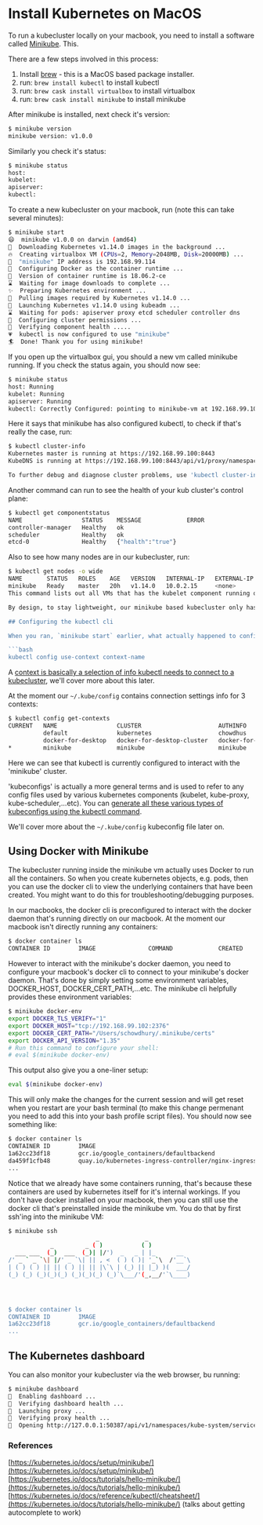 # Install Kubernetes on MacOS

To run a kubecluster locally on your macbook, you need to install a software called [Minikube](https://kubernetes.io/docs/setup/minikube/). This.

There are a few steps involved in this process:

1. Install [brew](https://brew.sh/) - this is a MacOS based package installer.
2. run: `brew install kubectl` to install kubectl
3. run: `brew cask install virtualbox` to install virtualbox
4. run: `brew cask install minikube` to install minikube

After minikube is installed, next check it's version:

```bash
$ minikube version
minikube version: v1.0.0
```

Similarly you check it's status:

```bash
$ minikube status
host:
kubelet:
apiserver:
kubectl:
```

To create a new kubecluster on your macbook, run (note this can take several minutes):

```bash
$ minikube start
😄  minikube v1.0.0 on darwin (amd64)
🤹  Downloading Kubernetes v1.14.0 images in the background ...
🔥  Creating virtualbox VM (CPUs=2, Memory=2048MB, Disk=20000MB) ...
📶  "minikube" IP address is 192.168.99.114
🐳  Configuring Docker as the container runtime ...
🐳  Version of container runtime is 18.06.2-ce
⌛  Waiting for image downloads to complete ...
✨  Preparing Kubernetes environment ...
🚜  Pulling images required by Kubernetes v1.14.0 ...
🚀  Launching Kubernetes v1.14.0 using kubeadm ... 
⌛  Waiting for pods: apiserver proxy etcd scheduler controller dns
🔑  Configuring cluster permissions ...
🤔  Verifying component health .....
💗  kubectl is now configured to use "minikube"
🏄  Done! Thank you for using minikube!
```

If you open up the virtualbox gui, you should a new vm called minikube running. If you check the status again, you should now see:

```bash
$ minikube status
host: Running
kubelet: Running
apiserver: Running
kubectl: Correctly Configured: pointing to minikube-vm at 192.168.99.100
```

Here it says that minikube has also configured kubectl, to check if that's really the case, run:

```bash
$ kubectl cluster-info
Kubernetes master is running at https://192.168.99.100:8443
KubeDNS is running at https://192.168.99.100:8443/api/v1/proxy/namespaces/kube-system/services/kube-dns

To further debug and diagnose cluster problems, use 'kubectl cluster-info dump'.
```

Another command can run to see the health of your kub cluster's control plane:

```bash
$ kubectl get componentstatus
NAME                 STATUS    MESSAGE             ERROR
controller-manager   Healthy   ok
scheduler            Healthy   ok
etcd-0               Healthy   {"health":"true"}
```

Also to see how many nodes are in our kubecluster, run:

```bash
$ kubectl get nodes -o wide
NAME       STATUS   ROLES    AGE   VERSION   INTERNAL-IP   EXTERNAL-IP   OS-IMAGE            KERNEL-VERSION   CONTAINER-RUNTIME
minikube   Ready    master   20h   v1.14.0   10.0.2.15     <none>        Buildroot 2018.05   4.15.0           docker://18.6.2
This command lists out all VMs that has the kubelet component running on it. Also the VERSION lists the version of the kubelet. If you built kubernetes the hardway then the masters won't get listed here, since the masters don't have the kubelet running on them.

By design, to stay lightweight, our minikube based kubecluster only has one node, which acts as both the master and worker node. That's fine in a development environment. But in production, you should have multiple master and worker nodes for HA.

## Configuring the kubectl cli

When you ran, `minikube start` earlier, what actually happened to configure kubectl cli, is that the yaml file `~/.kube/config` was created (or updated). This file is referred to as a 'kubeconfig' file. The kubectl cli can only interact with one kubecluster at a time. However the `~/.kube/config` can store settings for multiple kubeclusters, and you can switch kubectl to connect to a different kube context by running:

```bash
kubectl config use-context context-name
```

A [context is basically a selection of info kubectl needs to connect to a kubecluster](https://learnk8s.io/blog/kubectl-productivity/#4-switch-between-clusters-and-namespaces-with-ease), we'll cover more about this later.

At the moment our `~/.kube/config` contains connection settings info for 3 contexts:

```bash
$ kubectl config get-contexts
CURRENT   NAME                 CLUSTER                      AUTHINFO             NAMESPACE
          default              kubernetes                   chowdhus
          docker-for-desktop   docker-for-desktop-cluster   docker-for-desktop
*         minikube             minikube                     minikube
```

Here we can see that kubectl is currently configured to interact with the 'minikube' cluster.

'kubeconfigs' is actually a more general terms and is used to refer to any config files used by various kubernetes components (kubelet, kube-proxy, kube-scheduler,...etc). You can [generate all these various types of kubeconfigs using the kubectl command](https://github.com/kelseyhightower/kubernetes-the-hard-way/blob/master/docs/05-kubernetes-configuration-files.md#the-kubelet-kubernetes-configuration-file).

We'll cover more about the `~/.kube/config` kubeconfig file later on.

## Using Docker with Minikube

The kubecluster running inside the minikube vm actually uses Docker to run all the containers. So when you create kubernetes objects, e.g. pods, then you can use the docker cli to view the underlying containers that have been created. You might want to do this for troubleshooting/debugging purposes.

In our macbooks, the docker cli is preconfigured to interact with the docker daemon that's running directly on our macbook. At the moment our macbook isn't directly running any containers:

```bash
$ docker container ls
CONTAINER ID        IMAGE               COMMAND             CREATED             STATUS              PORTS               NAMES
```

However to interact with the minikube's docker daemon, you need to configure your macbook's docker cli to connect to your minikube's docker daemon. That's done by simply setting some environment variables, DOCKER_HOST, DOCKER_CERT_PATH,...etc. The minikube cli helpfully provides these environment variables:

```bash
$ minikube docker-env
export DOCKER_TLS_VERIFY="1"
export DOCKER_HOST="tcp://192.168.99.102:2376"
export DOCKER_CERT_PATH="/Users/schowdhury/.minikube/certs"
export DOCKER_API_VERSION="1.35"
# Run this command to configure your shell:
# eval $(minikube docker-env)
```

This output also give you a one-liner setup:

```bash
eval $(minikube docker-env)
```

This will only make the changes for the current session and will get reset when you restart are your bash terminal (to make this change permenant you need to add this into your bash profile script files). You should now see something like:

```bash
$ docker container ls
CONTAINER ID        IMAGE                                                            COMMAND                  CREATED             STATUS              PORTS                                                                NAMES
1a62cc23df18        gcr.io/google_containers/defaultbackend                          "/server"                2 minutes ago       Up 2 minutes                                                                             k8s_default-http-backend_default-http-backend-5ff9d456ff-m62k8_kube-system_cee7bc7a-4001-11e9-9566-080027d15c4c_0
da459f1cfb48        quay.io/kubernetes-ingress-controller/nginx-ingress-controller   "/entrypoint.sh /ngi…"   2 minutes ago       Up 2 minutes                                                                             k8s_nginx-ingress-controller_nginx-ingress-controller-7c66d668b-xq5gj_kube-system_cf8d09f1-4001-11e9-9566-080027d15c4c_0
...
```

Notice that we already have some containers running, that's because these containers are used by kubernetes itself for it's internal workings. If you don't have docker installed on your macbook, then you can still use the docker cli that's preinstalled inside the minikube vm. You do that by first ssh'ing into the minikube VM:

```bash
$ minikube ssh
                         _             _
            _         _ ( )           ( )
  ___ ___  (_)  ___  (_)| |/')  _   _ | |_      __
/' _ ` _ `\| |/' _ `\| || , <  ( ) ( )| '_`\  /'__`\
| ( ) ( ) || || ( ) || || |\`\ | (_) || |_) )(  ___/
(_) (_) (_)(_)(_) (_)(_)(_) (_)`\___/'(_,__/'`\____)




$ docker container ls
CONTAINER ID        IMAGE                                                            COMMAND                  CREATED             STATUS              PORTS                                                                NAMES
1a62cc23df18        gcr.io/google_containers/defaultbackend                          "/server"                2 minutes ago       Up 2 minutes
...
```

## The Kubernetes dashboard

You can also monitor your kubecluster via the web browser, bu running:

```bash
$ minikube dashboard
🔌  Enabling dashboard ...
🤔  Verifying dashboard health ...
🚀  Launching proxy ...
🤔  Verifying proxy health ...
🎉  Opening http://127.0.0.1:50387/api/v1/namespaces/kube-system/services/http:kubernetes-dashboard:/proxy/ in your default browser...
```

### References

[https://kubernetes.io/docs/setup/minikube/](https://kubernetes.io/docs/setup/minikube/)
[https://kubernetes.io/docs/tutorials/hello-minikube/](https://kubernetes.io/docs/tutorials/hello-minikube/)
[https://kubernetes.io/docs/reference/kubectl/cheatsheet/](https://kubernetes.io/docs/tutorials/hello-minikube/)  (talks about getting autocomplete to work)
